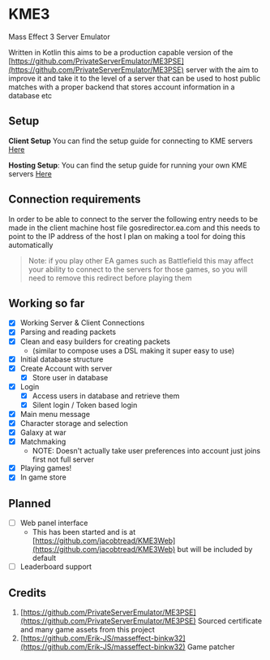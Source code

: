 # KME3

Mass Effect 3 Server Emulator

Written in Kotlin this aims to be a production capable version of the [https://github.com/PrivateServerEmulator/ME3PSE](https://github.com/PrivateServerEmulator/ME3PSE) server
with the aim to improve it and take it to the level of a server that can be used to host public matches with a proper backend that stores account information in a database etc

## Setup

**Client Setup** You can find the setup guide for connecting to KME servers [Here](docs/SETUP_CLIENT.md)

**Hosting Setup**: You can find the setup guide for running your own KME servers [Here](docs/SETUP_HOSTER.md)


## Connection requirements

In order to be able to connect to the server the following entry needs to be made in the client machine host file
gosredirector.ea.com and this needs to point to the IP address of the host
I plan on making a tool for doing this automatically

> Note: if you play other EA games such as Battlefield this may affect your ability to connect
> to the servers for those games, so you will need to remove this redirect before playing them

## Working so far

- [x] Working Server & Client Connections
- [x] Parsing and reading packets
- [x] Clean and easy builders for creating packets
    - (similar to compose uses a DSL making it super easy to use)
- [x] Initial database structure
- [x] Create Account with server
    - [x] Store user in database
- [x] Login
    - [x] Access users in database and retrieve them
    - [x] Silent login / Token based login
- [x] Main menu message
- [x] Character storage and selection
- [x] Galaxy at war
- [x] Matchmaking
    - NOTE: Doesn't actually take user preferences into account just joins first not full server
- [x] Playing games!
- [x] In game store

## Planned

- [ ] Web panel interface
    - This has been started and is at [https://github.com/jacobtread/KME3Web](https://github.com/jacobtread/KME3Web) but will be included by default
- [ ] Leaderboard support

## Credits

1. [https://github.com/PrivateServerEmulator/ME3PSE](https://github.com/PrivateServerEmulator/ME3PSE) Sourced certificate and many game assets from this project 
2. [https://github.com/Erik-JS/masseffect-binkw32](https://github.com/Erik-JS/masseffect-binkw32) Game patcher
